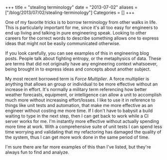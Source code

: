 +++
title = "stealing terminology"
date = "2013-07-02"
aliases = ["/blog/2013/07/02/stealing-terminology"]
Categories = []
+++

One of my favorite tricks is to borrow terminology from other walks in life. This is particularly important for me, since it's all too easy for engineers to end up living and talking in pure engineering speak. Looking to other careers for the correct words to describe something allows one to express ideas that might not be easily communicated otherwise.

If you look carefully, you can see examples of this in engineering blog posts. People talk about fighting entropy, or the metaphysics of data. These are terms that did not originally have any engineering context whatsoever, being brought in to express ideas and concepts about another subject.

My most recent borrowed term is *Force Multiplier*. A force multiplier is anything that allows an group or individual to be more effective without an increase in effort. It's normally a military term referencing how better weather forecasts, equipment, or intelligence can allow a unit to accomplish much more without increasing effort/losses. I like to use it in reference to things like unit tests and automation, that make me more effective as an engineer without costing me more time. If I don't have to babysit a build waiting to type in the next step, then I can get back to work while a CI server works for me. I'm instantly more effective without actually spending more time at work. With a comprehensive suite of unit tests I can spend less time worrying and validating that my refactoring has damaged the quality of the system, thus I can get more work done in the same period of time.

I'm sure there are far more examples of this than I've listed, but they're always fun to find and analyze.
